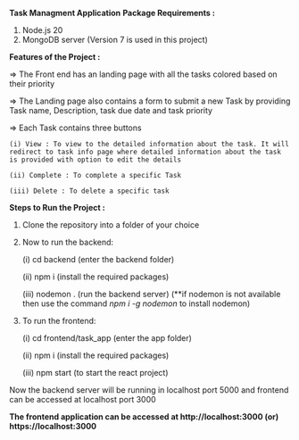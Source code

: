 **Task Managment Application**
**Package Requirements :**
1. Node.js 20
2. MongoDB server (Version 7 is used in this project)

**Features of the Project :**

=> The Front end has an landing page with all the tasks colored based on their priority

=> The Landing page also contains a form to submit a new Task by providing Task name, Description, task due date and task priority

=> Each Task contains three buttons

    (i) View : To view to the detailed information about the task. It will redirect to task info page where detailed information about the task is provided with option to edit the details
    
    (ii) Complete : To complete a specific Task
    
    (iii) Delete : To delete a specific task

**Steps to Run the Project :**
1. Clone the repository into a folder of your choice
   
2. Now to run the backend:
   
     (i) cd backend (enter the backend folder)
   
     (ii) npm i (install the required packages)
   
     (iii) nodemon . (run the backend server) (**if nodemon is not available then use the command *npm i -g nodemon* to install nodemon)
   
3. To run the frontend:
   
     (i) cd frontend/task_app (enter the app folder)
   
     (ii) npm i (install the required packages)
   
     (iii) npm start (to start the react project)
   
Now the backend server will be running in localhost port 5000 and frontend can be accessed at localhost port 3000

**The frontend application can be accessed at http://localhost:3000 (or) https://localhost:3000**
